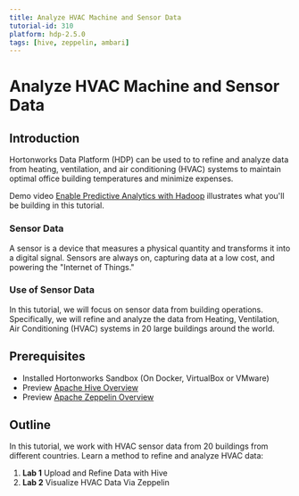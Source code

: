 ```yaml
---
title: Analyze HVAC Machine and Sensor Data
tutorial-id: 310
platform: hdp-2.5.0
tags: [hive, zeppelin, ambari]
---
```


# Analyze HVAC Machine and Sensor Data

## Introduction

Hortonworks Data Platform (HDP) can be used to to refine and analyze data from heating, ventilation, and air conditioning (HVAC) systems to maintain optimal office building temperatures and minimize expenses.

Demo video [Enable Predictive Analytics with Hadoop](http://www.youtube.com/watch?v=Op_5MmG7hIw) illustrates what you'll be building in this tutorial.

### Sensor Data

A sensor is a device that measures a physical quantity and transforms it into a digital signal. Sensors are always on, capturing data at a low cost, and powering the "Internet of Things."

### Use of Sensor Data

In this tutorial, we will focus on sensor data from building operations. Specifically, we will refine and analyze the data from Heating, Ventilation, Air Conditioning (HVAC) systems in 20 large buildings around the world.

## Prerequisites

-   Installed Hortonworks Sandbox (On Docker, VirtualBox or VMware)
-   Preview [Apache Hive Overview](https://hortonworks.com/apache/hive/)
-   Preview [Apache Zeppelin Overview](https://hortonworks.com/apache/zeppelin/)

## Outline

In this tutorial, we work with HVAC sensor data from 20 buildings from different countries. Learn a method to refine and analyze HVAC data:

1.  **Lab 1** Upload and Refine Data with Hive
2.  **Lab 2** Visualize HVAC Data Via Zeppelin
